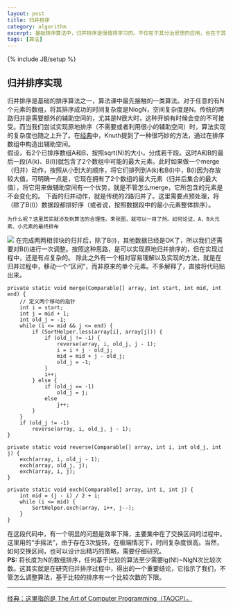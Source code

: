 ```yaml
---
layout: post
title: 归并排序
category: algorithm
excerpt: 基础排序算法中，归并排序是很值得学习的。不仅在于其分治思想的应用，也在于其优化空间复杂度的研究。
tags: [算法]
---
```

{% include JB/setup %}

## 归并排序实现 ##
归并排序是基础的排序算法之一，算法课中最先接触的一类算法。对于任意的有N个元素的数组，将其排序成功的时间复杂度是NlogN，空间复杂度是N。传统的两路归并是需要额外的辅助空间的，尤其是N很大时，这种开销有时候会变的不可接受。而当我们尝试实现原地排序（不需要或者利用很小的辅助空间）时，算法实现的复杂度也随之上升了。在<a href="#tips">经典</a>中，Knuth提到了一种很巧妙的方法，通过在排序数组中构造出辅助空间。  
假设，有2个已排序数组A和B，按照sqrt(N)的大小，分成若干段。这时A和B的最后一段(A(k)、B(l))就包含了2个数组中可能的最大元素。此时如果做一个merge（归并）动作，按照从小到大的顺序，将它们排列到A(k)和B(l)中，B(l)因为存放较大值，可明确一点是，它现在拥有了2个数组的最大元素（归并后集合的最大值），将它用来做辅助空间有一个优势，就是不管怎么merge，它所包含的元素是不会变化的。
下面的归并动作，就是传统的2路归并了。这里需要点预处理，将（除了B(l)）数据段都排好序（或者说，按照数据段中的最小元素整体排序）。  

	为什么呢？这里其实就涉及到算法的合理性。来张图，就可以一目了然。如何论证，A，B大元素、小元素的最终排布
<img src="{{ ASSET_PATH }}/images/merge_sort_1.jpg"/>
在完成两两相邻块的归并后，除了B(l)，其他数据已经是OK了，所以我们还需要对B(l)进行一次调整。按照这种思路，是可以实现原地归并排序的，但在实现过程中，还是有点复杂的。  
除此之外有一个相对容易理解以及实现的方法，就是在归并过程中，移动一个“区间”，而非原来的单个元素。不多解释了，直接将代码贴出来。  

	private static void merge(Comparable[] array, int start, int mid, int end) {
		// 定义两个移动的指针
		int i = start;
		int j = mid + 1;
		int old_j = -1;
		while (i <= mid && j <= end) {
			if (SortHelper.less(array[i], array[j])) {
				if (old_j != -1) {
					reverse(array, i, old_j, j - 1);
					i = i + j - old_j;
					mid = mid + j - old_j;
					old_j = -1;
				}
				i++;
			} else {
				if (old_j == -1)
					old_j = j;
				else 
					j++;
			}
		}
		if (old_j != -1)
			reverse(array, i, old_j, j - 1);
	}

	private static void reverse(Comparable[] array, int i, int old_j, int j) {
		exch(array, i, old_j - 1);
		exch(array, old_j, j);
		exch(array, i, j);
	}

	private static void exch(Comparable[] array, int i, int j) {
		int mid = (j - i) / 2 + i;
		while (i <= mid) {
			SortHelper.exch(array, i++, j--);
		}
	} 
在这段代码中，有一个明显的问题是效率下降，主要集中在了交换区间的过程中。这里用的“手摇法”，由于存在3次旋转，在极端情况下，时间复杂度很高。当然，如何交换区间，也可以设计出精巧的策略，需要仔细研究。  
**PS:** 将长度为N的数组排序，任何基于比较的算法至少需要lg(N!)~NlgN次比较次数。这其实就是在研究归并排序过程中，得出的一个重要结论，它指示了我们，不管怎么调整算法，基于比较的排序有一个比较次数的下限。

----------
<a name="tips" href="http://www-cs-faculty.stanford.edu/~uno/taocp.html">经典：这里指的是 The Art of Computer Programming（TAOCP）。</a>